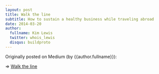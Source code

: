 ```yaml
---
layout: post
title: Walk the line
subtitle: How to sustain a healthy business while traveling abroad
date: 2014-03-20
author:
  fullname: Kim Lewis
  twitter: whois_lewis
  disqus: buildproto
---
```


Originally posted on Medium (by {{author.fullname}}):

=> [Walk the line](https://medium.com/@whois_lewis/walk-the-line-9524f3fcf9#.x9ewiqvkh)

